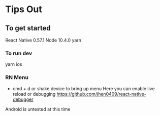 # Tips Out

## To get started
React Native 0.57.1
Node 10.4.0
yarn

### To run dev
yarn ios

### RN Menu
- cmd + d or shake device to bring up menu
Here you can enable live reload or debugging
https://github.com/jhen0409/react-native-debugger

Android is untested at this time